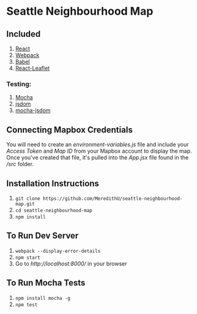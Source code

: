 # Seattle Neighbourhood Map

## Included

1. [React](http://facebook.github.io/react/)
2. [Webpack](https://webpack.github.io/docs/)
3. [Babel](https://babeljs.io/)
4. [React-Leaflet](https://github.com/PaulLeCam/react-leaflet)

### Testing: 

1. [Mocha](https://mochajs.org/)
2. [jsdom](https://github.com/tmpvar/jsdom)
3. [mocha-jsdom](https://github.com/rstacruz/mocha-jsdom)

## Connecting Mapbox Credentials

You will need to create an _environment-variables.js_ file and include your *Access Token* and *Map ID* from your Mapbox account to display the map. Once you've created that file, it's pulled into the *App.jsx* file found in the */src* folder.

## Installation Instructions

1. ``git clone https://github.com/MeredithU/seattle-neighbourhood-map.git``
2. ``cd seattle-neighbourhood-map``
3. ``npm install``

## To Run Dev Server

1. ``webpack --display-error-details``
2. ``npm start``
3. Go to *http://localhost:8000/* in your browser

## To Run Mocha Tests

1. ``npm install mocha -g``
2. ``npm test``